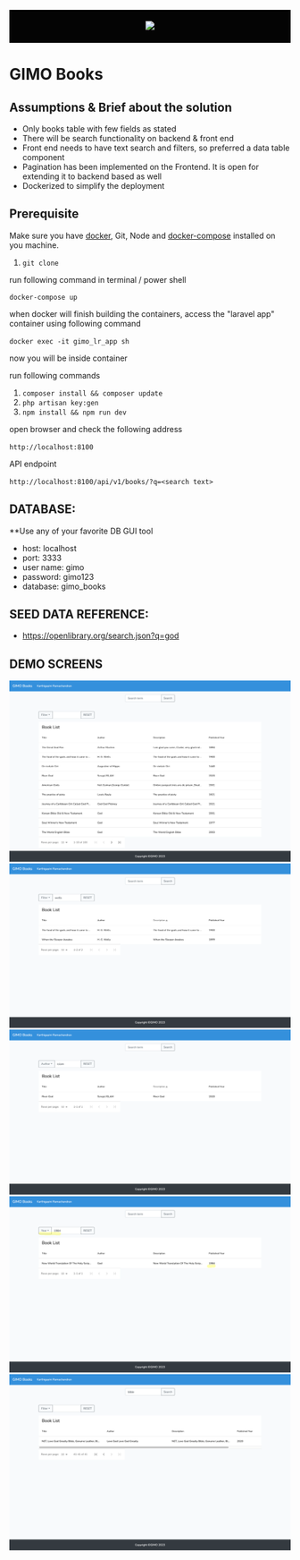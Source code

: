<p align="center" style="background-color:#040404;padding:20px"><img src="https://www.gimo.co.uk/wp-content/uploads/2022/03/GIMO.png"></p>

# GIMO Books

## Assumptions & Brief about the solution

- Only books table with few fields as stated
- There will be search functionality on backend & front end
- Front end needs to have text search and filters, so preferred a data table component
- Pagination has been implemented on the Frontend. It is open for extending it to backend based as well
- Dockerized to simplify the deployment

## Prerequisite

Make sure you have [docker](https://docs.docker.com/install/), Git, Node and [docker-compose](https://docs.docker.com/compose/install/) installed on you machine.

1. `git clone`

run following command in terminal / power shell

```
docker-compose up
```

when docker will finish building the containers, access the "laravel app" container using following command

`docker exec -it gimo_lr_app sh`

now you will be inside container

run following commands

1. `composer install && composer update`
2. `php artisan key:gen`
3. `npm install && npm run dev`

open browser and check the following address

`http://localhost:8100`

API endpoint

`http://localhost:8100/api/v1/books/?q=<search text>`

## DATABASE:

\*\*Use any of your favorite DB GUI tool

- host: localhost
- port: 3333
- user name: gimo
- password: gimo123
- database: gimo_books

## SEED DATA REFERENCE:

- https://openlibrary.org/search.json?q=god

## DEMO SCREENS

![Alt text](/public/screenshots/gimo-1.png?raw=true "Home Page")
![Alt text](/public/screenshots/gimo-all-filter.png?raw=true "UI filters title, author, description")
![Alt text](/public/screenshots/gimo-author-filter.png?raw=true "UI filter by Author")
![Alt text](/public/screenshots/gimo-year-filter.png?raw=true "UI filter by publication year")
![Alt text](/public/screenshots/gimo-search-term-api.png?raw=true "API search result")
